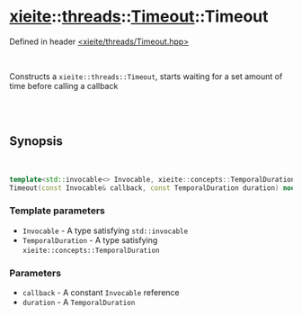 # [xieite](../../xieite.md)::[threads](../../threads.md)::[Timeout](../Timeout.md)::Timeout
Defined in header [<xieite/threads/Timeout.hpp>](../../../include/xieite/threads/Timeout.hpp)

<br/>

Constructs a `xieite::threads::Timeout`, starts waiting for a set amount of time before calling a callback

<br/><br/>

## Synopsis

<br/>

```cpp
template<std::invocable<> Invocable, xieite::concepts::TemporalDuration TemporalDuration>
Timeout(const Invocable& callback, const TemporalDuration duration) noexcept;
```
### Template parameters
- `Invocable` - A type satisfying `std::invocable`
- `TemporalDuration` - A type satisfying `xieite::concepts::TemporalDuration`
### Parameters
- `callback` - A constant `Invocable` reference
- `duration` - A `TemporalDuration`
